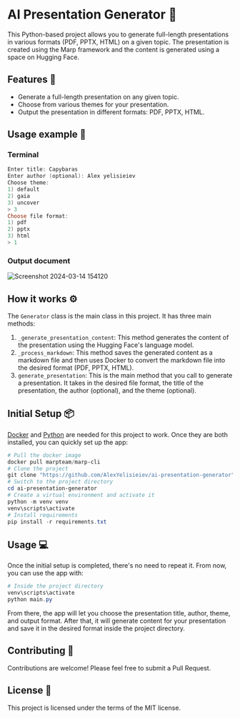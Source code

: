 # AI Presentation Generator 📃

This Python-based project allows you to generate full-length presentations in various formats (PDF, PPTX, HTML) on a given topic. The presentation is created using the Marp framework and the content is generated using a space on Hugging Face.

## Features 🌟

- Generate a full-length presentation on any given topic.
- Choose from various themes for your presentation.
- Output the presentation in different formats: PDF, PPTX, HTML.

## Usage example 🔮

### Terminal

```powershell
Enter title: Capybaras
Enter author (optional): Alex yelisieiev
Choose theme:
1) default
2) gaia
3) uncover
> 3
Choose file format:
1) pdf
2) pptx
3) html
> 1
```

### Output document

![Screenshot 2024-03-14 154120](https://github.com/AlexYelisieiev/ai-presentation-generator/assets/62658287/3a6ba3ff-5885-41cd-baba-8923e8f385f4)

## How it works ⚙️

The `Generator` class is the main class in this project. It has three main methods:

1. `_generate_presentation_content`: This method generates the content of the presentation using the Hugging Face's language model.
2. `_process_markdown`: This method saves the generated content as a markdown file and then uses Docker to convert the markdown file into the desired format (PDF, PPTX, HTML).
3. `generate_presentation`: This is the main method that you call to generate a presentation. It takes in the desired file format, the title of the presentation, the author (optional), and the theme (optional).

## Initial Setup 📦

[Docker](https://www.docker.com/products/docker-desktop/) and [Python](https://www.python.org/) are needed for this project to work. Once they are both installed, you can quickly set up the app:

```powershell
# Pull the docker image
docker pull marpteam/marp-cli
# Clone the project
git clone "https://github.com/AlexYelisieiev/ai-presentation-generator"
# Switch to the project directory
cd ai-presentation-generator
# Create a virtual environment and activate it
python -m venv venv
venv\scripts\activate
# Install requirements
pip install -r requirements.txt
```

## Usage 💻

Once the initial setup is completed, there's no need to repeat it.
From now, you can use the app with:

```powershell
# Inside the project directory
venv\scripts\activate
python main.py
```

From there, the app will let you choose the presentation title, author, theme, and output format. After that, it will generate content for your presentation and save it in the desired format inside the project directory.

## Contributing 🤝

Contributions are welcome! Please feel free to submit a Pull Request.

## License 📄

This project is licensed under the terms of the MIT license.
